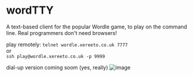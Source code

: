 # wordTTY

A text-based client for the popular Wordle game, to play on the command line. Real programmers don't need browsers! 

play remotely:
`telnet wordle.xereeto.co.uk 7777 `  
or  
`ssh play@wordle.xereeto.co.uk -p 9999`

dial-up version coming soom (yes, really)
![image](https://user-images.githubusercontent.com/4806744/152666421-ca5dd7a1-6da2-475d-9aa1-377486a37ed6.png)
